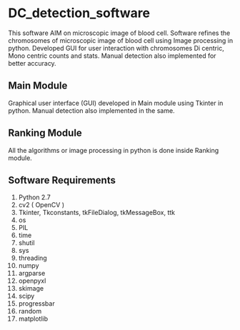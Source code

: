 # DC_detection_software

This software AIM on microscopic image of blood cell. Software refines the chromosomes of microscopic image of blood cell using Image processing in python. Developed GUI for user interaction with chromosomes Di centric, Mono centric counts and stats. Manual detection also implemented for better accuracy.

## Main Module
 
Graphical user interface (GUI) developed in Main module using Tkinter in python. Manual detection also implemented in the same.

## Ranking Module

All the algorithms or image processing in python is done inside Ranking module.

## Software Requirements
1. Python 2.7
2. cv2 ( OpenCV )
3. Tkinter, Tkconstants, tkFileDialog, tkMessageBox, ttk
4. os
5. PIL
6. time
7. shutil
8. sys
9. threading
10. numpy
11. argparse
12. openpyxl
13. skimage
14. scipy
15. progressbar
16. random
17. matplotlib
